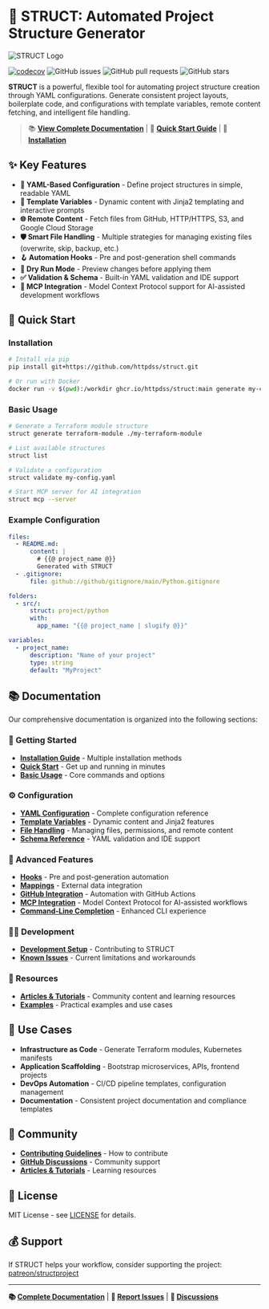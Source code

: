 # 🚀 STRUCT: Automated Project Structure Generator

![STRUCT Logo](https://github.com/user-attachments/assets/fd3a99bd-9a77-48bf-86b0-3d1080fa58bb)

[![codecov](https://codecov.io/github/httpdss/struct/graph/badge.svg?token=JL5WIO1C9T)](https://codecov.io/github/httpdss/struct)
![GitHub issues](https://img.shields.io/github/issues/httpdss/struct)
![GitHub pull requests](https://img.shields.io/github/issues-pr/httpdss/struct)
![GitHub stars](https://img.shields.io/github/stars/httpdss/struct?style=social)

**STRUCT** is a powerful, flexible tool for automating project structure creation through YAML configurations. Generate consistent project layouts, boilerplate code, and configurations with template variables, remote content fetching, and intelligent file handling.

> 📚 **[View Complete Documentation](docs/index.md)** | 🚀 **[Quick Start Guide](docs/quickstart.md)** | 🔧 **[Installation](docs/installation.md)**

## ✨ Key Features

- **📝 YAML-Based Configuration** - Define project structures in simple, readable YAML
- **🔧 Template Variables** - Dynamic content with Jinja2 templating and interactive prompts
- **🌐 Remote Content** - Fetch files from GitHub, HTTP/HTTPS, S3, and Google Cloud Storage
- **🛡️ Smart File Handling** - Multiple strategies for managing existing files (overwrite, skip, backup, etc.)
- **🪝 Automation Hooks** - Pre and post-generation shell commands
- **🎯 Dry Run Mode** - Preview changes before applying them
- **✅ Validation & Schema** - Built-in YAML validation and IDE support
- **🤖 MCP Integration** - Model Context Protocol support for AI-assisted development workflows

## 🚀 Quick Start

### Installation

```bash
# Install via pip
pip install git+https://github.com/httpdss/struct.git

# Or run with Docker
docker run -v $(pwd):/workdir ghcr.io/httpdss/struct:main generate my-config.yaml ./output
```

### Basic Usage

```bash
# Generate a Terraform module structure
struct generate terraform-module ./my-terraform-module

# List available structures
struct list

# Validate a configuration
struct validate my-config.yaml

# Start MCP server for AI integration
struct mcp --server
 ```

### Example Configuration

```yaml
files:
  - README.md:
      content: |
        # {{@ project_name @}}
        Generated with STRUCT
  - .gitignore:
      file: github://github/gitignore/main/Python.gitignore

folders:
  - src/:
      struct: project/python
      with:
        app_name: "{{@ project_name | slugify @}}"

variables:
  - project_name:
      description: "Name of your project"
      type: string
      default: "MyProject"
```

## 📚 Documentation

Our comprehensive documentation is organized into the following sections:

### 🏁 Getting Started

- **[Installation Guide](docs/installation.md)** - Multiple installation methods
- **[Quick Start](docs/quickstart.md)** - Get up and running in minutes
- **[Basic Usage](docs/usage.md)** - Core commands and options

### ⚙️ Configuration

- **[YAML Configuration](docs/configuration.md)** - Complete configuration reference
- **[Template Variables](docs/template-variables.md)** - Dynamic content and Jinja2 features
- **[File Handling](docs/file-handling.md)** - Managing files, permissions, and remote content
- **[Schema Reference](docs/schema.md)** - YAML validation and IDE support

### 🔧 Advanced Features

- **[Hooks](docs/hooks.md)** - Pre and post-generation automation
- **[Mappings](docs/mappings.md)** - External data integration
- **[GitHub Integration](docs/github-integration.md)** - Automation with GitHub Actions
- **[MCP Integration](docs/mcp-integration.md)** - Model Context Protocol for AI-assisted workflows
- **[Command-Line Completion](docs/completion.md)** - Enhanced CLI experience

### 👩‍💻 Development

- **[Development Setup](docs/development.md)** - Contributing to STRUCT
- **[Known Issues](docs/known-issues.md)** - Current limitations and workarounds

### 📖 Resources

- **[Articles & Tutorials](docs/articles.md)** - Community content and learning resources
- **[Examples](example/)** - Practical examples and use cases

## 🎯 Use Cases

- **Infrastructure as Code** - Generate Terraform modules, Kubernetes manifests
- **Application Scaffolding** - Bootstrap microservices, APIs, frontend projects
- **DevOps Automation** - CI/CD pipeline templates, configuration management
- **Documentation** - Consistent project documentation and compliance templates

## 🤝 Community

- **[Contributing Guidelines](docs/development.md#contributing-guidelines)** - How to contribute
- **[GitHub Discussions](https://github.com/httpdss/struct/discussions)** - Community support
- **[Articles & Tutorials](docs/articles.md)** - Learning resources

## 📜 License

MIT License - see [LICENSE](LICENSE) for details.

## 💰 Support

If STRUCT helps your workflow, consider supporting the project: [patreon/structproject](https://patreon.com/structproject)

---

**📚 [Complete Documentation](docs/index.md)** | **🐛 [Report Issues](https://github.com/httpdss/struct/issues)** | **💬 [Discussions](https://github.com/httpdss/struct/discussions)**
